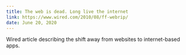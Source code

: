 ```yaml
---
title: The web is dead. Long live the internet
link: https://www.wired.com/2010/08/ff-webrip/
date: June 20, 2020
---
```


Wired article describing the shift away from websites to internet-based apps.
